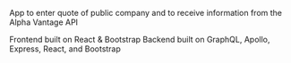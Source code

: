 App to enter quote of public company and to receive information from the Alpha Vantage API

Frontend built on React & Bootstrap
Backend built on GraphQL, Apollo, Express, React, and Bootstrap
